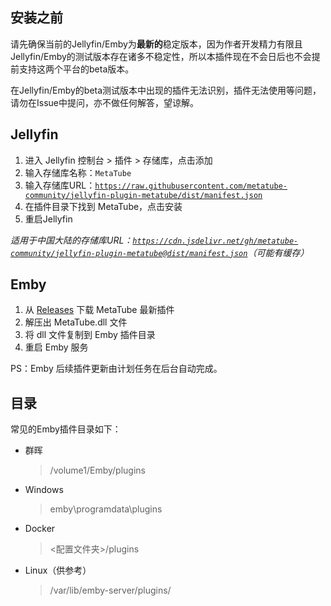 ## 安装之前

请先确保当前的Jellyfin/Emby为**最新的**稳定版本，因为作者开发精力有限且Jellyfin/Emby的测试版本存在诸多不稳定性，所以本插件现在不会日后也不会提前支持这两个平台的beta版本。

在Jellyfin/Emby的beta测试版本中出现的插件无法识别，插件无法使用等问题，请勿在Issue中提问，亦不做任何解答，望谅解。

## Jellyfin

1. 进入 Jellyfin 控制台 > 插件 > 存储库，点击添加
2. 输入存储库名称：`MetaTube`
3. 输入存储库URL：[`https://raw.githubusercontent.com/metatube-community/jellyfin-plugin-metatube/dist/manifest.json`](https://raw.githubusercontent.com/metatube-community/jellyfin-plugin-metatube/dist/manifest.json)
4. 在插件目录下找到 MetaTube，点击安装
5. 重启Jellyfin

_适用于中国大陆的存储库URL：[`https://cdn.jsdelivr.net/gh/metatube-community/jellyfin-plugin-metatube@dist/manifest.json`](https://cdn.jsdelivr.net/gh/metatube-community/jellyfin-plugin-metatube@dist/manifest.json)（可能有缓存）_

## Emby

1. 从 [Releases](https://github.com/metatube-community/jellyfin-plugin-metatube/releases) 下载 MetaTube 最新插件
2. 解压出 MetaTube.dll 文件
3. 将 dll 文件复制到 Emby 插件目录
4. 重启 Emby 服务

PS：Emby 后续插件更新由计划任务在后台自动完成。

## 目录

常见的Emby插件目录如下：

- 群晖
  > /volume1/Emby/plugins
- Windows
  > emby\programdata\plugins
- Docker
  > <配置文件夹>/plugins
- Linux（供参考）
  > /var/lib/emby-server/plugins/
